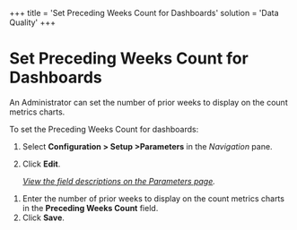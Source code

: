 +++
title = 'Set Preceding Weeks Count for Dashboards'
solution = 'Data Quality'
+++

# Set Preceding Weeks Count for Dashboards

An Administrator can set the number of prior weeks to display on the
count metrics charts.

To set the Preceding Weeks Count for dashboards:

1.  Select **Configuration \> Setup \>Parameters** in the *Navigation*
    pane.

2.  Click **Edit**.
    
    *[View the field descriptions on the Parameters
    page](../Page_Desc/Parameters_dspConduct.htm).*

<!-- end list -->

1.  Enter the number of prior weeks to display on the count metrics
    charts in the **Preceding Weeks Count** field.
2.  Click **Save**.
